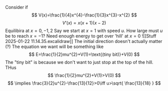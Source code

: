 Consider if 
$$
V(x)=\frac{1}{4}x^{4}-\frac{1}{3}x^{3}-x^{2}
$$
$$
 V'(x)=x(x+1)(x-2)
$$
Equilibira at $x=0,-1,2$
Say we start at $x=1$ with speed $u$. How large must $u$ be to reach $x=-1$? Need enough energy to get over 'hill' at $x=0$
![[Stuff 2025-01-22 11.14.35.excalidraw]]
The initial direction doesn't actually matter (?)
The equation we want will be something like
$$
E=\frac{1}{2}mu^{2}+V(1)=\text{(tiny bit)}+V(0)
$$
The "tiny bit" is because we don't want to just stop at the top of the hill. THus
$$
\frac{1}{2}mu^{2}+V(1)>V(0)
$$
$$
\implies \frac{3}{2}u^{2}-\frac{13}{12}>0\iff u>\sqrt{ \frac{13}{18} }
$$

